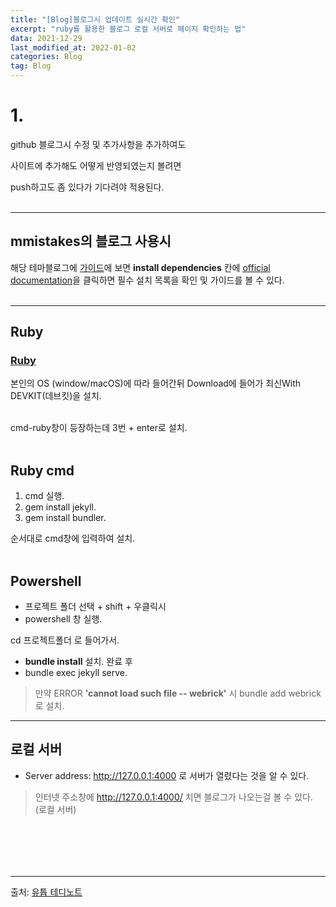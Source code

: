 ```yaml
---
title: "[Blog]블로그시 업데이트 실시간 확인"
excerpt: "ruby를 활용한 블로그 로컬 서버로 페이지 확인하는 법"
data: 2021-12-29
last_modified_at: 2022-01-02
categories: Blog
tag: Blog
---
```


# 1.

github 블로그시 수정 및 추가사항을 추가하여도

사이트에 추가해도 어떻게 반영되였는지 볼려면

push하고도 좀 있다가 기다려야 적용된다.
<br><br/>

---

## mmistakes의 블로그 사용시

해당 테마블로그에 [가이드](https://mmistakes.github.io/minimal-mistakes/docs/installation/)에 보면 **install dependencies** 칸에 [official documentation](https://jekyllrb.com/docs/)을 클릭하면 필수 설치 목록을 확인 및 가이드를 볼 수 있다.<br><br/>

---

## Ruby

### [Ruby](https://www.ruby-lang.org/en/downloads/)

본인의 OS (window/macOS)에 따라 들어간뒤 Download에 들어가 최신With DEVKIT(데브킷)을 설치.
<br><br/>

cmd-ruby창이 등장하는데 3번 + enter로 설치.
<br><br/>

## Ruby cmd

1. cmd 실행.
2. gem install jekyll.
3. gem install bundler.

순서대로 cmd창에 입력하여 설치.
<br><br/>

## Powershell

-   프로젝트 폴더 선택 + shift + 우클릭시
-   powershell 창 실행.

cd 프로젝트폴더 로 들어가서.

-   **bundle install** 설치. 완료 후
-   bundle exec jekyll serve.

> 만약 ERROR **'cannot load such file -- webrick'** 시
> bundle add webrick로 설치.

---

## 로컬 서버

-   Server address: http://127.0.0.1:4000 로 서버가 열렸다는 것을 알 수 있다.

> 인터넷 주소창에 http://127.0.0.1:4000/ 치면 블로그가 나오는걸 볼 수 있다. (로컬 서버)

## <br><br/>

---

출처: [유튭 테디노트](https://www.youtube.com/watch?v=0TeHUqSAb6Q&list=PLIMb_GuNnFwfQBZQwD-vCZENL5YLDZekr&index=3)
